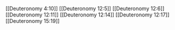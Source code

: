 [[Deuteronomy 4:10]]
[[Deuteronomy 12:5]]
[[Deuteronomy 12:6]]
[[Deuteronomy 12:11]]
[[Deuteronomy 12:14]]
[[Deuteronomy 12:17]]
[[Deuteronomy 15:19]]
